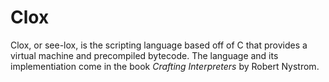 # Clox
Clox, or see-lox, is the scripting language based off of C that provides a virtual machine and precompiled bytecode. The language and its implementiation come in the book _Crafting Interpreters_ by Robert Nystrom.
